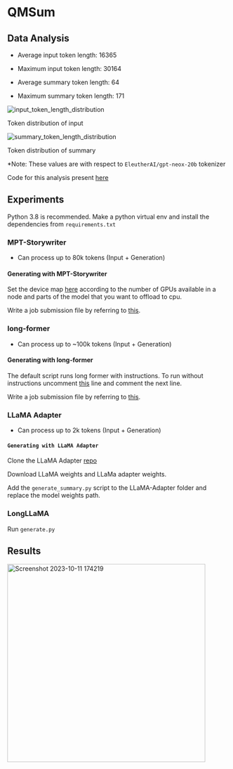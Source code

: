 # QMSum

## Data Analysis

- Average input token length: 16365
- Maximum input token length: 30164

- Average summary token length: 64
- Maximum summary token length: 171


![input_token_length_distribution](https://github.com/Sleepyhead01/QMSum/assets/69421538/8ae916b6-27c1-4787-9f8d-a786d7c9e364)

Token distribution of input


![summary_token_length_distribution](https://github.com/Sleepyhead01/QMSum/assets/69421538/9f41d24c-dd12-4088-9ea5-4a93c7ab2658)

Token distribution of summary

*Note: These values are with respect to `EleutherAI/gpt-neox-20b` tokenizer

Code for this analysis present [here](https://github.com/Sleepyhead01/QMSum/blob/main/mpt-storywriter/token_len_analysis.py)

## Experiments
Python 3.8 is recommended.
Make a python virtual env and install the dependencies from `requirements.txt`

### MPT-Storywriter
- Can process up to 80k tokens (Input + Generation)

#### Generating with MPT-Storywriter

Set the  device map [here](https://github.com/Sleepyhead01/QMSum/blob/570abc33308f729ec42c1f6bb71d30386344185d/mpt-storywriter/mpt_generate.py#L58) according to the number of GPUs available in a node and parts of the model that you want to offload to cpu.

Write a job submission file by referring to [this](https://github.com/Sleepyhead01/QMSum/blob/main/mpt-storywriter/inf_gen.sh).

### long-former
- Can process up to ~100k tokens (Input + Generation)

#### Generating with long-former

The default script runs long former with instructions. To run without instructions uncomment [this](https://github.com/Sleepyhead01/QMSum/blob/9cd4684abdb869a743aa2b68b11ad46dbaad771f/long-former/generate_summary.py#L64) line and comment the next line. 

Write a job submission file by referring to [this](https://github.com/Sleepyhead01/QMSum/blob/main/mpt-storywriter/inf_gen.sh).

### LLaMA Adapter
- Can process up to 2k tokens (Input + Generation)

#### `Generating with LLaMA Adapter`

Clone the LLaMA Adapter [repo](https://github.com/OpenGVLab/LLaMA-Adapter)

Download LLaMA weights and LLaMa adapter weights.

Add the `generate_summary.py` script to the LLaMA-Adapter folder and replace the model weights path.

### LongLLaMA

Run `generate.py`

## Results

<img width="451" alt="Screenshot 2023-10-11 174219" src="https://github.com/Sleepyhead01/QMSum/assets/69421538/733f2ba0-4850-45fb-855b-490a68921bb9">


